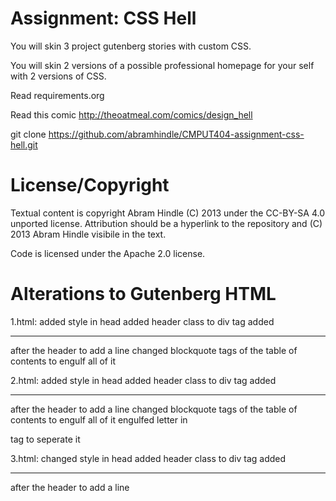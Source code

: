 Assignment: CSS Hell
====================

You will skin 3 project gutenberg stories with custom CSS.

You will skin 2 versions of a possible professional homepage for your
self with 2 versions of CSS.

Read requirements.org

Read this comic http://theoatmeal.com/comics/design_hell

git clone https://github.com/abramhindle/CMPUT404-assignment-css-hell.git

License/Copyright
=================

Textual content is copyright Abram Hindle (C) 2013 under the CC-BY-SA
4.0 unported license. Attribution should be a hyperlink to the
repository and (C) 2013 Abram Hindle visibile in the text.

Code is licensed under the Apache 2.0 license.

Alterations to Gutenberg HTML
=============================

1.html:
  added style in head
  added header class to div tag
  added <hr class=chap/> after the header to add a line
  changed blockquote tags of the table of contents to engulf all of it

2.html:
  added style in head
  added header class to div tag
  added <hr class=chap/> after the header to add a line
  changed blockquote tags of the table of contents to engulf all of it
  engulfed letter in <p class=quote> tag to seperate it

3.html:
  changed style in head
  added header class to div tag
  added <hr class=chap/> after the header to add a line
